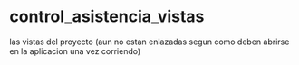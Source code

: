 # control_asistencia_vistas
las vistas del proyecto (aun no estan enlazadas segun como deben abrirse en la aplicacion una vez corriendo)
